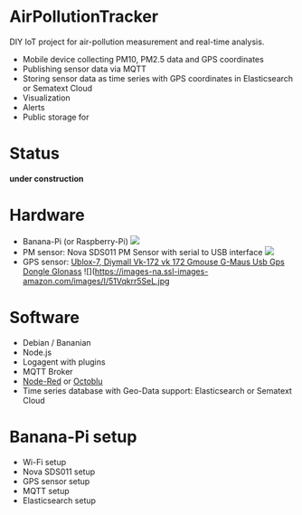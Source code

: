 # AirPollutionTracker

DIY IoT project for air-pollution measurement and real-time analysis. 

- Mobile device collecting PM10, PM2.5 data and GPS coordinates
- Publishing sensor data via MQTT
- Storing sensor data as time series with GPS coordinates in Elasticsearch or Sematext Cloud
- Visualization
- Alerts
- Public storage for 

# Status

__under construction__

# Hardware

- Banana-Pi (or Raspberry-Pi) ![](https://images-na.ssl-images-amazon.com/images/I/71Y8shG5r-L._AC_UL160_SR160,160_.jpg)
- PM sensor: Nova SDS011 PM Sensor with serial to USB interface ![](https://images-na.ssl-images-amazon.com/images/I/51XbIvd3RIL.jpg)
- GPS sensor: [Ublox-7, Diymall Vk-172 vk 172 Gmouse G-Maus Usb Gps Dongle Glonass](https://www.amazon.de/dp/B015E2XSSO/ref=cm_sw_r_tw_dp_U_x_zBbHAbB7WPA2K) ![](https://images-na.ssl-images-amazon.com/images/I/51Vqkrr5SeL.jpg

# Software

- Debian / Bananian 
- Node.js
- Logagent with plugins
- MQTT Broker
- [Node-Red](https://nodered.org/) or [Octoblu](https://octoblu.github.io/)
- Time series database with Geo-Data support: Elasticsearch or Sematext Cloud 

# Banana-Pi setup

- Wi-Fi setup 
- Nova SDS011 setup 
- GPS sensor setup 
- MQTT setup 
- Elasticsearch setup 

